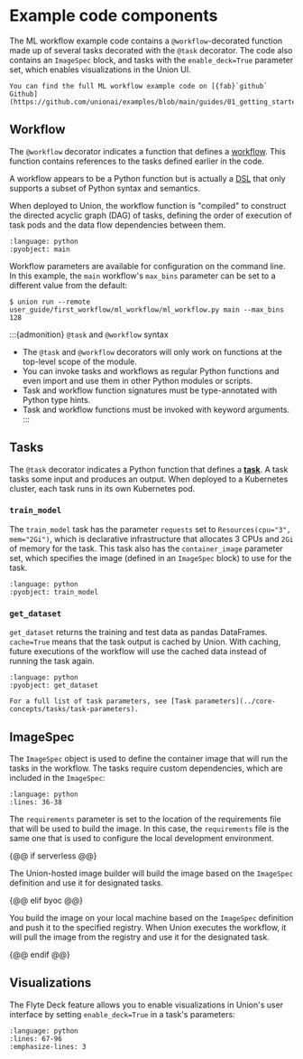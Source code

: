 # Example code components

The ML workflow example code contains a `@workflow`-decorated function made up of several tasks decorated with the `@task` decorator. The code also contains an `ImageSpec` block, and tasks with the `enable_deck=True` parameter set, which enables visualizations in the Union UI.

```{note}
You can find the full ML workflow example code on [{fab}`github` Github](https://github.com/unionai/examples/blob/main/guides/01_getting_started/ml_workflow/ml_workflow.py)
```

## Workflow

The `@workflow` decorator indicates a function that defines a [workflow](../core-concepts/workflows/index). This function contains references to the tasks defined earlier in the code.

A workflow appears to be a Python function but is actually a [DSL](https://en.wikipedia.org/wiki/Domain-specific_language) that only supports a subset of Python syntax and semantics.

When deployed to Union, the workflow function is "compiled" to construct the directed acyclic graph (DAG) of tasks, defining the order of execution of task pods and the data flow dependencies between them.

```{rli} https://raw.githubusercontent.com/unionai/unionai-examples/main/user_guide/first_workflow/ml_workflow/ml_workflow.py
:language: python
:pyobject: main
```

Workflow parameters are available for configuration on the command line. In this example, the `main` workflow's `max_bins` parameter can be set to a different value from the default:

```{code-block} shell
$ union run --remote user_guide/first_workflow/ml_workflow/ml_workflow.py main --max_bins 128
```

:::{admonition} `@task` and `@workflow` syntax
* The `@task` and `@workflow` decorators will only work on functions at the top-level scope of the module.
* You can invoke tasks and workflows as regular Python functions and even import and use them in other Python modules or scripts.
* Task and workflow function signatures must be type-annotated with Python type hints.
* Task and workflow functions must be invoked with keyword arguments.
:::

## Tasks

The `@task` decorator indicates a Python function that defines a [**task**](../core-concepts/tasks/index). A task tasks some input and produces an output. When deployed to a Kubernetes cluster, each task runs in its own Kubernetes pod.

### `train_model`

The `train_model` task has the parameter `requests` set to `Resources(cpu="3", mem="2Gi")`, which is declarative infrastructure that allocates 3 CPUs and `2Gi` of memory for the task. This task also has the `container_image` parameter set, which specifies the image (defined in an `ImageSpec` block) to use for the task.

```{rli} https://raw.githubusercontent.com/unionai/unionai-examples/main/user_guide/first_workflow/ml_workflow/ml_workflow.py
:language: python
:pyobject: train_model
```

### `get_dataset`

`get_dataset` returns the training and test data as pandas DataFrames. `cache=True` means that the task output is cached by Union. With caching, future executions of the workflow will use the cached data instead of running
the task again.

```{rli} https://raw.githubusercontent.com/unionai/unionai-examples/main/user_guide/first_workflow/ml_workflow/ml_workflow.py
:language: python
:pyobject: get_dataset
```

```{note}
For a full list of task parameters, see [Task parameters](../core-concepts/tasks/task-parameters).
```

## ImageSpec

The `ImageSpec` object is used to define the container image that will run the tasks in the workflow. The tasks require custom dependencies, which are included in the `ImageSpec`:

```{rli} https://raw.githubusercontent.com/unionai/unionai-examples/main/user_guide/first_workflow/ml_workflow/ml_workflow.py
:language: python
:lines: 36-38
```

The `requirements` parameter is set to the location of the requirements file that will be used to build the image. In this case, the `requirements` file is the same one that is used to configure the local development environment.

{@@ if serverless @@}

The Union-hosted image builder will build the image based on the `ImageSpec` definition and use it for designated tasks.

{@@ elif byoc @@}

You build the image on your local machine based on the `ImageSpec` definition and push it to the specified registry. When Union executes the workflow, it will pull the image from the registry and use it for the designated task.

{@@ endif @@}

## Visualizations

The Flyte Deck feature allows you to enable visualizations in Union's user interface by setting `enable_deck=True` in a task's parameters:

```{rli} https://raw.githubusercontent.com/unionai/examples/main/user_guide/first_workflow/ml_workflow/ml_workflow.py
:language: python
:lines: 67-96
:emphasize-lines: 3
```
